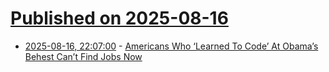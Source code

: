 # [Published on 2025-08-16](index.md)

* [2025-08-16, 22:07:00](https://soylentnews.org/article.pl?sid=25/08/16/008232&from=rss) - [Americans Who ‘Learned To Code’ At Obama’s Behest Can’t Find Jobs Now](https://soylentnews.org/article.pl?sid=25/08/16/008232&from=rss)
